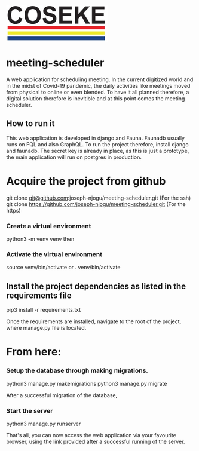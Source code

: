 <img src="logo2.jpg" align="center">

# meeting-scheduler
A web application for scheduling meeting. In the current digitized world and in the midst of 
Covid-19 pandemic, the daily activities like meetings moved from physical to online or even blended.
To have it all planned therefore, a digital solution therefore is inevitible and at this point comes 
the meeting scheduler.

## How to run it
This web application is developed in django and Fauna. Faunadb usually runs on FQL and also GraphQL.
To run the project therefore, install django and faunadb.
The secret key is already in place, as this is just a prototype, the main application will run on 
postgres in production.

# Acquire the project from github
git clone git@github.com:joseph-njogu/meeting-scheduler.git (For the ssh)
git clone https://github.com/joseph-njogu/meeting-scheduler.git (For the https)

### Create a virtual environment
python3 -m venv venv
then
### Activate the virtual environment
source venv/bin/activate
or
. venv/bin/activate
## Install the project dependencies as listed in the requirements file
pip3 install -r requirements.txt

Once the requirements are installed, navigate to the root of the project, where manage.py file is located.
# From here:
### Setup the database through making migrations.
python3 manage.py makemigrations
python3 manage.py migrate

After a successful migration of the database,
### Start the server
python3 manage.py runserver

That's all, you can now access the web application via your favourite browser, using the link provided after a successful running of the server.
